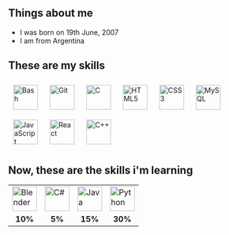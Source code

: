 <h1></h1>

<div>
  <h2>Things about me</h2>
  <ul>
    <li>I was born on 19th June, 2007</li>
    <li>I am from Argentina</li>
  </ul>
</div>


<div id="skills" gap=30px>
  <h2>These are my skills</h2>
   <img style="margin: 10px" src="https://profilinator.rishav.dev/skills-assets/gnu_bash-icon.svg" alt="Bash" height="50" /> 
   <img style="margin: 10px" src="https://profilinator.rishav.dev/skills-assets/git-scm-icon.svg" alt="Git" height="50" /> 
   <img style="margin: 10px" src="https://profilinator.rishav.dev/skills-assets/c-original.svg" alt="C" height="50" /> 
    <img style="margin: 10px" src="https://profilinator.rishav.dev/skills-assets/html5-original-wordmark.svg" alt="HTML5" height="50" /> 
  <img style="margin: 10px" src="https://profilinator.rishav.dev/skills-assets/css3-original-wordmark.svg" alt="CSS3" height="50" />
   <img style="margin: 10px" src="https://profilinator.rishav.dev/skills-assets/mysql-original-wordmark.svg" alt="MySQL" height="50" /> 
   <img style="margin: 10px" src="https://profilinator.rishav.dev/skills-assets/javascript-original.svg" alt="JavaScript" height="50" /> 
   <img style="margin: 10px" src="https://profilinator.rishav.dev/skills-assets/react-original-wordmark.svg" alt="React" height="50" /> 
  <img style="margin: 10px" src="https://profilinator.rishav.dev/skills-assets/cplusplus-original.svg" alt="C++" height="50" /> 
</div>
<div>
  <h2>Now, these are the skills i'm learning</h2>
<table>
  <tr>
    <td><img src="https://profilinator.rishav.dev/skills-assets/blender_community_badge_white.svg" alt="Blender" height="50"></td>
    <td><img src="https://profilinator.rishav.dev/skills-assets/csharp-original.svg" alt="C#" height="50"></td>
    <td><img src="https://profilinator.rishav.dev/skills-assets/java-original-wordmark.svg" alt="Java" height="50"></td>
    <td><img src="https://profilinator.rishav.dev/skills-assets/python-original.svg" alt="Python" height="50"></td>
  </tr>
  <tr>
    <td style="text-align:center;"><strong>10%</strong></td>
    <td style="text-align:center;"><strong> 5%</strong></td>
    <td style="text-align:center;"><strong>15%</strong></td>
    <td style="text-align:center;"><strong>30%</strong></td>
  </tr>
</table>
</div>

